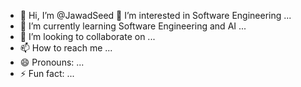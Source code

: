 - 👋 Hi, I’m @JawadSeed
 👀 I’m interested in Software Engineering ...
- 🌱 I’m currently learning Software Engineering and AI ...
- 💞️ I’m looking to collaborate on ...
- 📫 How to reach me ...
- 😄 Pronouns: ...
- ⚡ Fun fact: ...

<!---
JawadSeed/JawadSeed is a ✨ special ✨ repository because its `README.md` (this file) appears on your GitHub profile.
You can click the Preview link to take a look at your changes.
--->
